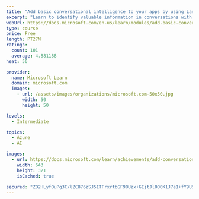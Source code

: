```yaml
---
title: "Add basic conversational intelligence to your apps by using Language Understanding Intelligent Service (LUIS)"
excerpt: "Learn to identify valuable information in conversations with LUIS for interpreting user goals (intents) and distill valuable information from sentences (entities)."
webUrl: https://docs.microsoft.com/en-us/learn/modules/add-basic-conversational-intelligence/
type: course
price: Free
length: PT27M
ratings:
  count: 101
  average: 4.881188
heat: 56

provider:
  name: Microsoft Learn
  domain: microsoft.com
  images:
    - url: /assets/images/organizations/microsoft.com-50x50.jpg
      width: 50
      height: 50

levels:
  - Intermediate

topics:
  - Azure
  - AI

images:
  - url: https://docs.microsoft.com/learn/achievements/add-conversational-intelligence-with-luis-social.png
    width: 643
    height: 321
    isCached: true

secured: "ZO2HLyfOuPg3C/lZC876zSJ5ITFrxrtbGF9OUzx+GEjtJl0O0K1J7e1+fY9U5YWaOkzgHoGJ0LZWMJkm0VONJCjlW16D4wXrQj6aFlWK+r16TEZWn51FtYqJlXVvoolWZ5+5Xl3olGyXWQ8/EpWUM+Ol6EqwU+ZI4eca2C4bFYpCvZ1obBae/N5D4wLheKM7H6RKrd4mryf0kq/T61FL5THsDcJl6W5zkDS/iz7KjPDSM7VZezX7W/WbOEhXL5tqGVlDPGhqI6gjTylGYCsd01Wo5qquCZrAJGvMF2RreB5Zku6sY7a7dywtwOMjx9eX+z+52YrPPe/av9BnLPVPajVVYUcHZFWjgLOe3xdtvjV7Fi+q9EeajqZ9IAmbit3BDr8udZ7LoC8eWtpXGbFhAFIsPgUINvJgRvjU0wA22sc=;Nbfk+T5la1soipYnCQ/BTw=="
---
```


